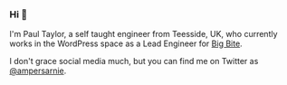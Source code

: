 ### Hi 👋

I'm Paul Taylor, a self taught engineer from Teesside, UK, who currently works in the WordPress space as a Lead Engineer for [Big Bite](https://github.com/bigbite).

I don't grace social media much, but you can find me on Twitter as [@ampersarnie](https://twitter.com/ampersarnie).
